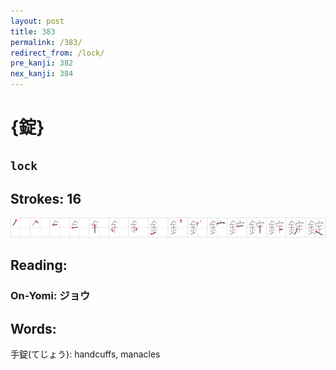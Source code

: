 ```yaml
---
layout: post
title: 383
permalink: /383/
redirect_from: /lock/
pre_kanji: 382
nex_kanji: 384
---
```


# {錠}

## `lock`

## Strokes: 16

<div class="stroke"><img src="../images/E98CA0.png" /></div>

## Reading:

### On-Yomi: ジョウ

## Words:

手錠(てじょう): handcuffs, manacles
